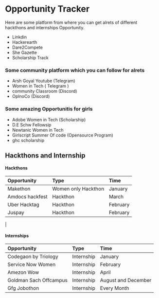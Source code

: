 
# Opportunity Tracker 

Here are some platform from where you can get alrets of different hackthons and internships Opportunity.


- Linkdin
- Hackerearth 
- Dare2Compete 
- She Gazette
- Scholarship Track 

### Some community platform which you can follow for alrets 
- Arsh Goyal Youtube (Telegram)
- Women in Tech ( Telegram )
- community Classroom (Discord)
- OplnoCo (Discord)

### Some amazing Opportunitis for girls 
- Adobe Women in Tech (Scholarship)
- D.E Schw Fellowsip 
- Newtanic Women in Tech 
- Girlscript Summer Of code (Opensource Program)
- ghc scholarship



##  Hackthons and Internship

#### Hackthons



| Opportunity| Type     | Time                |
| :-------- | :------- | :------------------------- |
| Makethon  | Women only Hackthon | January |
|    Amdocs hackfest        | Hackthon         | March                           |
|Uber Hacktag | Hackthon | February |
| Juspay | Hackthon | February|
|

#### Internships


| Opportunity | Type     | Time                       |
| :-------- | :------- | :-------------------------------- |
|Codegaon by Triology | Internship | January|
|Service Now Women | Internship| February|
| Amezon Wow      | Internship | April |
| Goldman Sach Offcampus | Internship| August and December|
|Gfg Jobothon | Internship | Every Month |
 

